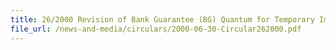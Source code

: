 ```yaml
---
title: 26/2000 Revision of Bank Guarantee (BG) Quantum for Temporary Import for Repairs and other Purposes
file_url: /news-and-media/circulars/2000-06-30-Circular262000.pdf
---
```

